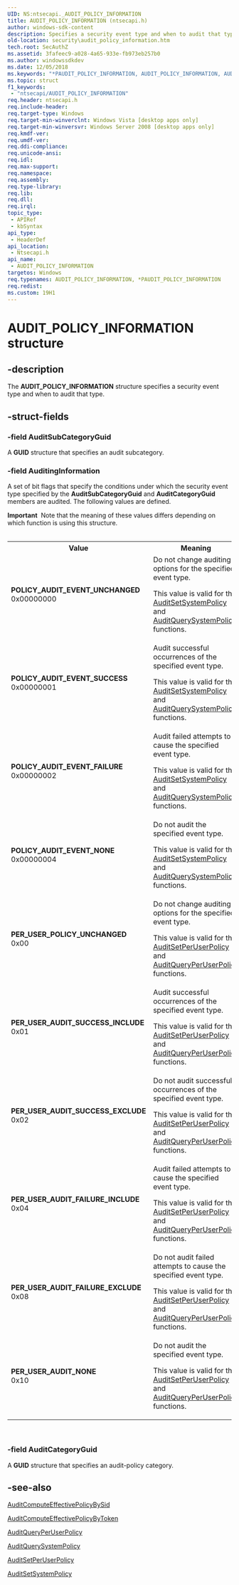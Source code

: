 ```yaml
---
UID: NS:ntsecapi._AUDIT_POLICY_INFORMATION
title: AUDIT_POLICY_INFORMATION (ntsecapi.h)
author: windows-sdk-content
description: Specifies a security event type and when to audit that type.
old-location: security\audit_policy_information.htm
tech.root: SecAuthZ
ms.assetid: 3fafeec9-a028-4a65-933e-fb973eb257b0
ms.author: windowssdkdev
ms.date: 12/05/2018
ms.keywords: "*PAUDIT_POLICY_INFORMATION, AUDIT_POLICY_INFORMATION, AUDIT_POLICY_INFORMATION structure [Security], PAUDIT_POLICY_INFORMATION, PAUDIT_POLICY_INFORMATION structure pointer [Security], PER_USER_AUDIT_FAILURE_EXCLUDE, PER_USER_AUDIT_FAILURE_INCLUDE, PER_USER_AUDIT_NONE, PER_USER_AUDIT_SUCCESS_EXCLUDE, PER_USER_AUDIT_SUCCESS_INCLUDE, PER_USER_POLICY_UNCHANGED, POLICY_AUDIT_EVENT_FAILURE, POLICY_AUDIT_EVENT_NONE, POLICY_AUDIT_EVENT_SUCCESS, POLICY_AUDIT_EVENT_UNCHANGED, ntsecapi/AUDIT_POLICY_INFORMATION, ntsecapi/PAUDIT_POLICY_INFORMATION, security.audit_policy_information"
ms.topic: struct
f1_keywords: 
 - "ntsecapi/AUDIT_POLICY_INFORMATION"
req.header: ntsecapi.h
req.include-header: 
req.target-type: Windows
req.target-min-winverclnt: Windows Vista [desktop apps only]
req.target-min-winversvr: Windows Server 2008 [desktop apps only]
req.kmdf-ver: 
req.umdf-ver: 
req.ddi-compliance: 
req.unicode-ansi: 
req.idl: 
req.max-support: 
req.namespace: 
req.assembly: 
req.type-library: 
req.lib: 
req.dll: 
req.irql: 
topic_type:
 - APIRef
 - kbSyntax
api_type:
 - HeaderDef
api_location:
 - Ntsecapi.h
api_name:
 - AUDIT_POLICY_INFORMATION
targetos: Windows
req.typenames: AUDIT_POLICY_INFORMATION, *PAUDIT_POLICY_INFORMATION
req.redist: 
ms.custom: 19H1
---
```


# AUDIT_POLICY_INFORMATION structure


## -description


The <b>AUDIT_POLICY_INFORMATION</b> structure specifies a security event type and when to audit that type.


## -struct-fields




### -field AuditSubCategoryGuid

A <b>GUID</b> structure that specifies an audit subcategory.


### -field AuditingInformation

A set of bit flags that specify the conditions under which  the security event type specified by the <b>AuditSubCategoryGuid</b> and <b>AuditCategoryGuid</b> members are audited. The following values are defined.

<div class="alert"><b>Important</b>  Note that the meaning of these values differs depending on which function is using this structure.</div>
<div> </div>
<table>
<tr>
<th>Value</th>
<th>Meaning</th>
</tr>
<tr>
<td width="40%"><a id="POLICY_AUDIT_EVENT_UNCHANGED"></a><a id="policy_audit_event_unchanged"></a><dl>
<dt><b>POLICY_AUDIT_EVENT_UNCHANGED</b></dt>
<dt>0x00000000</dt>
</dl>
</td>
<td width="60%">
Do not change auditing options for the specified event type.

This value is valid for the <a href="https://docs.microsoft.com/windows/desktop/api/ntsecapi/nf-ntsecapi-auditsetsystempolicy">AuditSetSystemPolicy</a> and <a href="https://docs.microsoft.com/windows/desktop/api/ntsecapi/nf-ntsecapi-auditquerysystempolicy">AuditQuerySystemPolicy</a> functions.

</td>
</tr>
<tr>
<td width="40%"><a id="POLICY_AUDIT_EVENT_SUCCESS"></a><a id="policy_audit_event_success"></a><dl>
<dt><b>POLICY_AUDIT_EVENT_SUCCESS</b></dt>
<dt>0x00000001</dt>
</dl>
</td>
<td width="60%">
Audit successful occurrences of the specified event type.

This value is valid for the <a href="https://docs.microsoft.com/windows/desktop/api/ntsecapi/nf-ntsecapi-auditsetsystempolicy">AuditSetSystemPolicy</a> and <a href="https://docs.microsoft.com/windows/desktop/api/ntsecapi/nf-ntsecapi-auditquerysystempolicy">AuditQuerySystemPolicy</a> functions.

</td>
</tr>
<tr>
<td width="40%"><a id="POLICY_AUDIT_EVENT_FAILURE"></a><a id="policy_audit_event_failure"></a><dl>
<dt><b>POLICY_AUDIT_EVENT_FAILURE</b></dt>
<dt>0x00000002</dt>
</dl>
</td>
<td width="60%">
Audit failed attempts to cause the specified event type.

This value is valid for the <a href="https://docs.microsoft.com/windows/desktop/api/ntsecapi/nf-ntsecapi-auditsetsystempolicy">AuditSetSystemPolicy</a> and <a href="https://docs.microsoft.com/windows/desktop/api/ntsecapi/nf-ntsecapi-auditquerysystempolicy">AuditQuerySystemPolicy</a> functions.

</td>
</tr>
<tr>
<td width="40%"><a id="POLICY_AUDIT_EVENT_NONE"></a><a id="policy_audit_event_none"></a><dl>
<dt><b>POLICY_AUDIT_EVENT_NONE</b></dt>
<dt>0x00000004</dt>
</dl>
</td>
<td width="60%">
Do not audit the specified event type.

This value is valid for the <a href="https://docs.microsoft.com/windows/desktop/api/ntsecapi/nf-ntsecapi-auditsetsystempolicy">AuditSetSystemPolicy</a> and <a href="https://docs.microsoft.com/windows/desktop/api/ntsecapi/nf-ntsecapi-auditquerysystempolicy">AuditQuerySystemPolicy</a> functions.

</td>
</tr>
<tr>
<td width="40%"><a id="PER_USER_POLICY_UNCHANGED"></a><a id="per_user_policy_unchanged"></a><dl>
<dt><b>PER_USER_POLICY_UNCHANGED</b></dt>
<dt>0x00</dt>
</dl>
</td>
<td width="60%">
Do not change auditing options for the specified event type.

This value is valid for the <a href="https://docs.microsoft.com/windows/desktop/api/ntsecapi/nf-ntsecapi-auditsetperuserpolicy">AuditSetPerUserPolicy</a> and <a href="https://docs.microsoft.com/windows/desktop/api/ntsecapi/nf-ntsecapi-auditqueryperuserpolicy">AuditQueryPerUserPolicy</a> functions.

</td>
</tr>
<tr>
<td width="40%"><a id="PER_USER_AUDIT_SUCCESS_INCLUDE"></a><a id="per_user_audit_success_include"></a><dl>
<dt><b>PER_USER_AUDIT_SUCCESS_INCLUDE</b></dt>
<dt>0x01</dt>
</dl>
</td>
<td width="60%">
Audit successful occurrences of the specified event type.

This value is valid for the <a href="https://docs.microsoft.com/windows/desktop/api/ntsecapi/nf-ntsecapi-auditsetperuserpolicy">AuditSetPerUserPolicy</a> and <a href="https://docs.microsoft.com/windows/desktop/api/ntsecapi/nf-ntsecapi-auditqueryperuserpolicy">AuditQueryPerUserPolicy</a> functions.

</td>
</tr>
<tr>
<td width="40%"><a id="PER_USER_AUDIT_SUCCESS_EXCLUDE"></a><a id="per_user_audit_success_exclude"></a><dl>
<dt><b>PER_USER_AUDIT_SUCCESS_EXCLUDE</b></dt>
<dt>0x02</dt>
</dl>
</td>
<td width="60%">
Do not audit successful occurrences of the specified event type.

This value is valid for the <a href="https://docs.microsoft.com/windows/desktop/api/ntsecapi/nf-ntsecapi-auditsetperuserpolicy">AuditSetPerUserPolicy</a> and <a href="https://docs.microsoft.com/windows/desktop/api/ntsecapi/nf-ntsecapi-auditqueryperuserpolicy">AuditQueryPerUserPolicy</a> functions.

</td>
</tr>
<tr>
<td width="40%"><a id="PER_USER_AUDIT_FAILURE_INCLUDE"></a><a id="per_user_audit_failure_include"></a><dl>
<dt><b>PER_USER_AUDIT_FAILURE_INCLUDE</b></dt>
<dt>0x04</dt>
</dl>
</td>
<td width="60%">
Audit failed attempts to cause the specified event type.

This value is valid for the <a href="https://docs.microsoft.com/windows/desktop/api/ntsecapi/nf-ntsecapi-auditsetperuserpolicy">AuditSetPerUserPolicy</a> and <a href="https://docs.microsoft.com/windows/desktop/api/ntsecapi/nf-ntsecapi-auditqueryperuserpolicy">AuditQueryPerUserPolicy</a> functions.

</td>
</tr>
<tr>
<td width="40%"><a id="PER_USER_AUDIT_FAILURE_EXCLUDE"></a><a id="per_user_audit_failure_exclude"></a><dl>
<dt><b>PER_USER_AUDIT_FAILURE_EXCLUDE</b></dt>
<dt>0x08</dt>
</dl>
</td>
<td width="60%">
Do not audit failed attempts to cause the specified event type.

This value is valid for the <a href="https://docs.microsoft.com/windows/desktop/api/ntsecapi/nf-ntsecapi-auditsetperuserpolicy">AuditSetPerUserPolicy</a> and <a href="https://docs.microsoft.com/windows/desktop/api/ntsecapi/nf-ntsecapi-auditqueryperuserpolicy">AuditQueryPerUserPolicy</a> functions.

</td>
</tr>
<tr>
<td width="40%"><a id="PER_USER_AUDIT_NONE"></a><a id="per_user_audit_none"></a><dl>
<dt><b>PER_USER_AUDIT_NONE</b></dt>
<dt>0x10</dt>
</dl>
</td>
<td width="60%">
Do not audit the specified event type.

This value is valid for the <a href="https://docs.microsoft.com/windows/desktop/api/ntsecapi/nf-ntsecapi-auditsetperuserpolicy">AuditSetPerUserPolicy</a> and <a href="https://docs.microsoft.com/windows/desktop/api/ntsecapi/nf-ntsecapi-auditqueryperuserpolicy">AuditQueryPerUserPolicy</a> functions.

</td>
</tr>
</table>
 


### -field AuditCategoryGuid

A <b>GUID</b> structure that specifies an audit-policy category.


## -see-also




<a href="https://docs.microsoft.com/windows/desktop/api/ntsecapi/nf-ntsecapi-auditcomputeeffectivepolicybysid">AuditComputeEffectivePolicyBySid</a>



<a href="https://docs.microsoft.com/windows/desktop/api/ntsecapi/nf-ntsecapi-auditcomputeeffectivepolicybytoken">AuditComputeEffectivePolicyByToken</a>



<a href="https://docs.microsoft.com/windows/desktop/api/ntsecapi/nf-ntsecapi-auditqueryperuserpolicy">AuditQueryPerUserPolicy</a>



<a href="https://docs.microsoft.com/windows/desktop/api/ntsecapi/nf-ntsecapi-auditquerysystempolicy">AuditQuerySystemPolicy</a>



<a href="https://docs.microsoft.com/windows/desktop/api/ntsecapi/nf-ntsecapi-auditsetperuserpolicy">AuditSetPerUserPolicy</a>



<a href="https://docs.microsoft.com/windows/desktop/api/ntsecapi/nf-ntsecapi-auditsetsystempolicy">AuditSetSystemPolicy</a>
 

 

